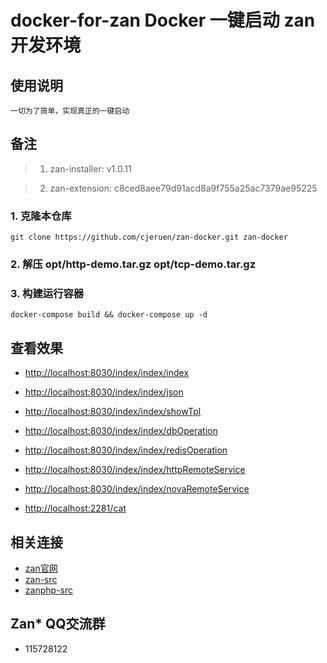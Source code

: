 # docker-for-zan Docker 一键启动 zan 开发环境

## 使用说明

`一切为了简单，实现真正的一键启动`

## 备注

> 1. zan-installer: v1.0.11

> 2. zan-extension: c8ced8aee79d91acd8a9f755a25ac7379ae95225

### 1. 克隆本仓库

`git clone https://github.com/cjeruen/zan-docker.git zan-docker`

### 2. 解压 opt/http-demo.tar.gz  opt/tcp-demo.tar.gz

### 3. 构建运行容器

`docker-compose build && docker-compose up -d`

## 查看效果

- [http://localhost:8030/index/index/index](http://localhost:8030/index/index/index)

- [http://localhost:8030/index/index/json](http://localhost:8030/index/index/json)

- [http://localhost:8030/index/index/showTpl](http://localhost:8030/index/index/showTpl)

- [http://localhost:8030/index/index/dbOperation](http://localhost:8030/index/index/dbOperation)

- [http://localhost:8030/index/index/redisOperation](http://localhost:8030/index/index/redisOperation)

- [http://localhost:8030/index/index/httpRemoteService](http://localhost:8030/index/index/httpRemoteService)

- [http://localhost:8030/index/index/novaRemoteService](http://localhost:8030/index/index/novaRemoteService)

- [http://localhost:2281/cat](http://localhost:2281/cat)

## 相关连接

- [zan官网](http://zanphp.io/)
- [zan-src](https://github.com/youzan/zan/)
- [zanphp-src](https://github.com/youzan/zanphp)

## Zan* QQ交流群

- 115728122